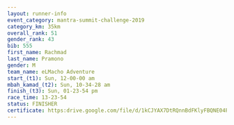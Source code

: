 ```yaml
---
layout: runner-info 
event_category: mantra-summit-challenge-2019 
category_km: 35km 
overall_rank: 51
gender_rank: 43
bib: 555
first_name: Rachmad
last_name: Pramono
gender: M
team_name: eLMacho Adventure
start_(t1): Sun, 12-00-00 am
mbah_kamad_(t2): Sun, 10-34-28 am
finish_(t3): Sun, 01-23-54 pm
race_time: 13-23-54
status: FINISHER
certificate: https:drive.google.com/file/d/1kCJYAX7DtRQnnBdFKlyFBQNE04PzzNdD/view?usp=sharing
---
```

